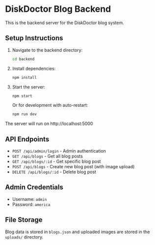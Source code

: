 # DiskDoctor Blog Backend

This is the backend server for the DiskDoctor blog system.

## Setup Instructions

1. Navigate to the backend directory:
   ```bash
   cd backend
   ```

2. Install dependencies:
   ```bash
   npm install
   ```

3. Start the server:
   ```bash
   npm start
   ```
   
   Or for development with auto-restart:
   ```bash
   npm run dev
   ```

The server will run on http://localhost:5000

## API Endpoints

- `POST /api/admin/login` - Admin authentication
- `GET /api/blogs` - Get all blog posts
- `GET /api/blogs/:id` - Get specific blog post
- `POST /api/blogs` - Create new blog post (with image upload)
- `DELETE /api/blogs/:id` - Delete blog post

## Admin Credentials

- Username: `admin`
- Password: `america`

## File Storage

Blog data is stored in `blogs.json` and uploaded images are stored in the `uploads/` directory.
